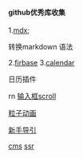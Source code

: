 #### github优秀库收集
1.[mdx](https://github.com/mdx-js/mdx);
>
  转换markdown 语法
>
2.[firbase](https://github.com/invertase/react-native-firebase)
3.[calendar](https://github.com/nhnent/tui.calendar)
>
  日历插件
>

rn [输入框scroll](https://github.com/APSL/react-native-keyboard-aware-scroll-view)

[粒子动画](https://github.com/VincentGarreau/particles.js)

[新手导引](https://github.com/kamranahmedse/driver.js)

[cms](https://github.com/Canner/canner)
[ssr](https://github.com/alidcastano/rogue)
